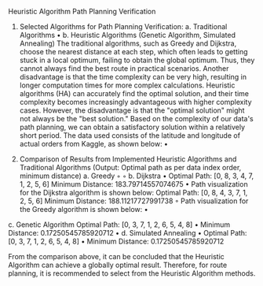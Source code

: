  Heuristic Algorithm Path Planning Verification
1. Selected Algorithms for Path Planning Verification:
a. Traditional Algorithms
• b. Heuristic Algorithms (Genetic Algorithm, Simulated Annealing)
The traditional algorithms, such as Greedy and Dijkstra, choose the nearest distance at each step, which often leads to getting stuck in a local optimum, failing to obtain the global optimum. Thus, they cannot always find the best route in practical scenarios. Another disadvantage is that the time complexity can be very high, resulting in longer computation times for more complex calculations.
Heuristic algorithms (HA) can accurately find the optimal solution, and their time complexity becomes increasingly advantageous with higher complexity cases. However, the disadvantage is that the "optimal solution" might not always be the "best solution." Based on the complexity of our data's path planning, we can obtain a satisfactory solution within a relatively short period. The data used consists of the latitude and longitude of actual orders from Kaggle, as shown below:
•
 
 2. Comparison of Results from Implemented Heuristic Algorithms and Traditional Algorithms
(Output: Optimal path as per data index order, minimum distance)
a. Greedy
◦ ◦
b. Dijkstra
• Optimal Path: [0, 8, 3, 4, 7, 1, 2, 5, 6]
Minimum Distance: 183.79714557074675
• Path visualization for the Dijkstra algorithm is shown below:
 Optimal Path: [0, 8, 4, 3, 7, 1, 2, 5, 6]
Minimum Distance: 188.11217727991738
◦ Path visualization for the Greedy algorithm is shown below:
  •

   c. Genetic Algorithm
Optimal Path: [0, 3, 7, 1, 2, 6, 5, 4, 8]
• Minimum Distance: 0.17250545785920712
•
  d. Simulated Annealing
• Optimal Path: [0, 3, 7, 1, 2, 6, 5, 4, 8]
• Minimum Distance: 0.17250545785920712

  From the comparison above, it can be concluded that the Heuristic Algorithm can achieve a globally optimal result. Therefore, for route planning, it is recommended to select from the Heuristic Algorithm methods.
